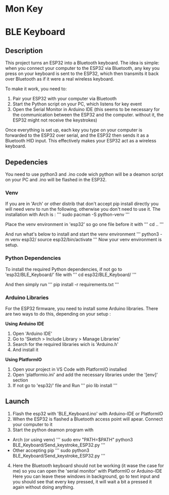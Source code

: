 # Mon Key
# BLE Keyboard 

## Description
This project turns an ESP32 into a Bluetooth keyboard. The idea is simple: when you connect your computer to the ESP32 via Bluetooth, any key you press on your keyboard is sent to the ESP32, which then transmits it back over Bluetooth as if it were a real wireless keyboard.

To make it work, you need to:
1. Pair your ESP32 with your computer via Bluetooth
2. Start the Python script on your PC, which listens for key event
3. Open the Serial Monitor in Arduino IDE (this seems to be necessary for the communication between the ESP32 and the computer. without it, the ESP32 might not receive the keystrokes)

Once everything is set up, each key you type on your computer is forwarded to the ESP32 over serial, and the ESP32 then sends it as a Bluetooth HID input. This effectively makes your ESP32 act as a wireless keyboard.

## Depedencies
You need to use python3 and .ino code wich python will be a deamon script on your PC and .ino will be flashed in the ESP32. 

### Venv
If you are in 'Arch' or other distrib that don't accept pip install directly you will need venv to run the following, otherwise you don't need to use it. The installation with Arch is :
''' 
sudo pacman -S python-venv
'''

Place the venv environment in 'esp32' so go one file before it with
'''
cd ..
'''

And run what's below to install and start the venv environment
'''
python3 -m venv esp32/
source esp32/bin/activate
'''
Now your venv environment is setup.

### Python Dependencies
To install the required Python dependencies, if not go to 'esp32/BLE_Keyboard/' file with 
'''
cd esp32/BLE_Keyboard/
'''

And then simply run
'''
pip install -r requirements.txt
'''

### Arduino Libraries
For the ESP32 firmware, you need to install some Arduino libraries. There are two ways to do this, depending on your setup :

**Using Arduino IDE**
1. Open 'Arduino IDE'
2. Go to 'Sketch > Include Library > Manage Libraries'
3. Search for the required libraries wich is 'Arduino.h'
4. And install it

**Using PlatformIO**
1. Open your project in VS Code with PlatformIO installed
2. Open 'platformio.ini' and add the necessary libraries under the '[env]' section
3. If not go to 'esp32/' file and Run
'''
pio lib install
'''

## Launch
1. Flash the esp32 with 'BLE_Keyboard.ino' with Arduino-IDE or PlatformIO
2. When the ESP32 is flashed a Bluetooth access point will apear. Connect your computer to it
3. Start the python deamon program with
- Arch (or using venv)
'''
sudo env "PATH=$PATH" python3 BLE_Keyboard/Send_keystroke_ESP32.py
'''
- Other accepting pip 
'''
sudo python3 BLE_Keyboard/Send_keystroke_ESP32.py
'''
4. Here the Bluetooth keyboard should not be working (it wase the case for me) so you can open the 'serial monitor' with PlatformIO or Arduino-IDE
Here you can leave these windows in background, go to text input and you should see that every key pressed, it will wait a bit a pressed it again without doing anything.
